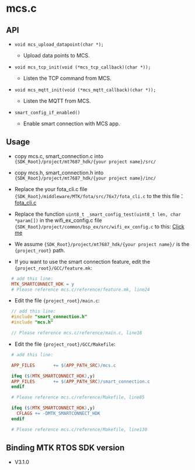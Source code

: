 # mcs.c

## API

* `void mcs_upload_datapoint(char *);`
  - Upload data points to MCS.

* `void mcs_tcp_init(void (*mcs_tcp_callback)(char *));`
  - Listen the TCP command from MCS.

* `void mcs_mqtt_init(void (*mcs_mqtt_callback)(char *));`
  - Listen the MQTT from MCS.

* `smart_config_if_enabled()`
  - Enable smart connection with MCS app.

## Usage

* copy mcs.c, smart_connection.c into `{SDK_Root}/project/mt7687_hdk/{your project name}/src/`

* copy mcs.h, smart_connection.h into `{SDK_Root}/project/mt7687_hdk/{your project name}/inc/`

* Replace the your fota_cli.c file `{SDK_Root}/middleware/MTK/fota/src/76x7/fota_cli.c` to the this file：[fota_cli.c](https://gist.github.com/iamblue/ca2b8391c368f485937d4414d8333b8a)

* Replace the function `uint8_t _smart_config_test(uint8_t len, char *param[])` in the wifi_ex_config.c file  `{SDK_Root}/project/common/bsp_ex/src/wifi_ex_config.c` to this:  [Click me](https://gist.github.com/iamblue/35481f606e94d917c050ec198859307e)

* We assume `{SDK_Root}/project/mt7687_hdk/{your project name}/` is the `{project_root}` path.

* If you want to use the smart connection feature, edit the `{project_root}/GCC/feature.mk`:

``` Makefile
  # add this line:
  MTK_SMARTCONNECT_HDK = y
  # Please reference mcs.c/reference/feature.mk, line24

```
* Edit the file `{project_root}/main.c`:

``` c
  // add this line:
  #include "smart_connection.h"
  #include "mcs.h"

  // Please reference mcs.c/reference/main.c, line18
```

* Edit the file `{project_root}/GCC/Makefile`:

``` Makefile
  # add this line:

  APP_FILES       += $(APP_PATH_SRC)/mcs.c

  ifeq ($(MTK_SMARTCONNECT_HDK),y)
  APP_FILES       += $(APP_PATH_SRC)/smart_connection.c
  endif

  # Please reference mcs.c/reference/Makefile, line85

  ifeq ($(MTK_SMARTCONNECT_HDK),y)
    CFLAGS += -DMTK_SMARTCONNECT_HDK
  endif

  # Please reference mcs.c/reference/Makefile, line130
```

## Binding MTK RTOS SDK version

* V3.1.0

